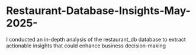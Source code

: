 # Restaurant-Database-Insights-May-2025-
I conducted an in-depth analysis of the restaurant_db database to extract actionable insights that could enhance business decision-making
